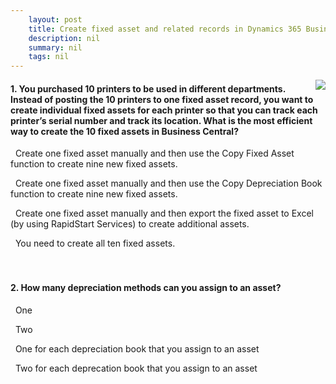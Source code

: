 ```yaml
---
    layout: post
    title: Create fixed asset and related records in Dynamics 365 Business Central  
    description: nil
    summary: nil
    tags: nil
---
```



 <a target="_blank" href="https://docs.microsoft.com/en-us/learn/modules/fixed-asset-related-records/6-check/"><i class="fas fa-external-link-alt"></i> </a>
 <img align="right" src="https://docs.microsoft.com/en-us/learn/achievements/fixed-asset-related-records.svg">
####  1. You purchased 10 printers to be used in different departments. Instead of posting the 10 printers to one fixed asset record, you want to create individual fixed assets for each printer so that you can track each printer’s serial number and track its location. What is the most efficient way to create the 10 fixed assets in Business Central?


<i class='fas fa-check-square' style='color: Dodgerblue;'></i> &nbsp;&nbsp;Create one fixed asset manually and then use the Copy Fixed Asset function to create nine new fixed assets.

<i class='far fa-square'></i> &nbsp;&nbsp;Create one fixed asset manually and then use the Copy Depreciation Book function to create nine new fixed assets.

<i class='far fa-square'></i> &nbsp;&nbsp;Create one fixed asset manually and then export the fixed asset to Excel (by using RapidStart Services) to create additional assets.

<i class='far fa-square'></i> &nbsp;&nbsp;You need to create all ten fixed assets.
<br />
<br />
<br />

####  2. How many depreciation methods can you assign to an asset?


<i class='far fa-square'></i> &nbsp;&nbsp;One

<i class='far fa-square'></i> &nbsp;&nbsp;Two

<i class='fas fa-check-square' style='color: Dodgerblue;'></i> &nbsp;&nbsp;One for each depreciation book that you assign to an asset

<i class='far fa-square'></i> &nbsp;&nbsp;Two for each deprecation book that you assign to an asset
<br />
<br />
<br />
